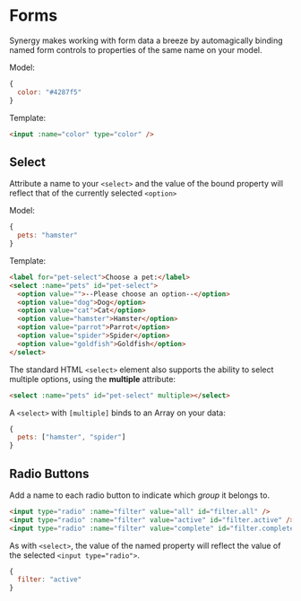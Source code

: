 <x-app>

# Forms

Synergy makes working with form data a breeze by automagically binding named form controls to properties of the same name on your model.

Model:

```js
{
  color: "#4287f5"
}
```

Template:

```html
<input :name="color" type="color" />
```

## Select

Attribute a name to your `<select>` and the value
of the bound property will reflect that of the
currently selected `<option>`

Model:

```js
{
  pets: "hamster"
}
```

Template:

```html
<label for="pet-select">Choose a pet:</label>
<select :name="pets" id="pet-select">
  <option value="">--Please choose an option--</option>
  <option value="dog">Dog</option>
  <option value="cat">Cat</option>
  <option value="hamster">Hamster</option>
  <option value="parrot">Parrot</option>
  <option value="spider">Spider</option>
  <option value="goldfish">Goldfish</option>
</select>
```

The standard HTML `<select>` element also supports
the ability to select multiple options, using the
**multiple** attribute:

```html
<select :name="pets" id="pet-select" multiple></select>
```

A `<select>` with `[multiple]` binds to an Array
on your data:

```js
{
  pets: ["hamster", "spider"]
}
```

## Radio Buttons

Add a name to each radio button to indicate which
_group_ it belongs to.

```html
<input type="radio" :name="filter" value="all" id="filter.all" />
<input type="radio" :name="filter" value="active" id="filter.active" />
<input type="radio" :name="filter" value="complete" id="filter.complete" />
```

As with `<select>`, the value of the named
property will reflect the value of the selected
`<input type="radio">`.

```js
{
  filter: "active"
}
```

</x-app>
